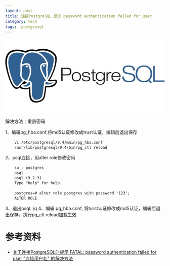 ```yaml
---
layout: post
title: 连接PostgreSQL 显示 password authentication failed for user
category: tech
tags:  postgresql
---
```

![](/assets/img/postgresql.jpg)

解决方法：重置密码

1、编辑pg_hba.conf,将md5认证修改成trust认证，编辑后退出保存 

		vi /etc/postgresql/9.4/main/pg_hba.conf
		/usr/lib/postgresql/9.4/bin/pg_ctl reload

2、psql连接，用alter role修改密码 

		su - postgres
		psql 
		psql (9.2.3) 
		Type "help" for help. 
		
		postgres=# alter role postgres with password '123'; 
		ALTER ROLE

3、退出psql. \q
4、编辑 pg_hba.conf, 将turst认证修改成md5认证，编辑后退出保存，执行pg_ctl reload加载生效


# 参考资料

* [关于连接PostgreSQL时提示 FATAL: password authentication failed for user "连接用户名" 的解决方法](http://shao-lixin.iteye.com/blog/1921333)
